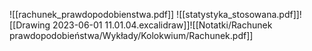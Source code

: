 ![[rachunek_prawdopodobienstwa.pdf]]
![[statystyka_stosowana.pdf]]![[Drawing 2023-06-01 11.01.04.excalidraw]]![[Notatki/Rachunek prawdopodobieństwa/Wykłady/Kolokwium/Rachunek.pdf]]